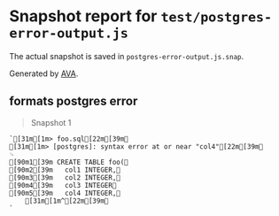 # Snapshot report for `test/postgres-error-output.js`

The actual snapshot is saved in `postgres-error-output.js.snap`.

Generated by [AVA](https://ava.li).

## formats postgres error

> Snapshot 1

    `[31m[1m> foo.sql[22m[39m␊
    [31m[1m> [postgres]: syntax error at or near "col4"[22m[39m␊
    ␊
    [90m1[39m CREATE TABLE foo(␊
    [90m2[39m   col1 INTEGER,␊
    [90m3[39m   col2 INTEGER,␊
    [90m4[39m   col3 INTEGER␊
    [90m5[39m   col4 INTEGER,␊
        [31m[1m^[22m[39m␊
    `
